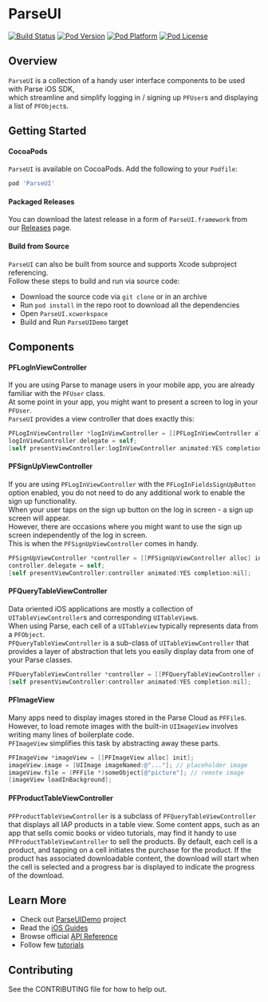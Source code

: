 # ParseUI

[![Build Status](http://img.shields.io/travis/ParsePlatform/ParseUI-iOS/master.svg?style=flat)](https://travis-ci.org/ParsePlatform/ParseUI-iOS)
[![Pod Version](http://img.shields.io/cocoapods/v/ParseUI.svg?style=flat)](http://cocoadocs.org/docsets/ParseUI/)
[![Pod Platform](http://img.shields.io/cocoapods/p/ParseUI.svg?style=flat)](http://cocoadocs.org/docsets/ParseUI/)
[![Pod License](http://img.shields.io/cocoapods/l/ParseUI.svg?style=flat)](https://github.com/ParsePlatform/ParseUI-iOS/blob/master/LICENSE)

## Overview

`ParseUI` is a collection of a handy user interface components to be used with Parse iOS SDK,  
which streamline and simplify logging in / signing up `PFUser`s and displaying a list of `PFObject`s.
 
## Getting Started

#### CocoaPods

`ParseUI` is available on CocoaPods.
Add the following to your `Podfile`:

```ruby
pod 'ParseUI'
```

#### Packaged Releases

You can download the latest release in a form of `ParseUI.framework` from our [Releases](https://github.com/ParsePlatform/ParseUI-iOS/releases) page.

#### Build from Source

`ParseUI` can also be built from source and supports Xcode subproject referencing.  
Follow these steps to build and run via source code:
- Download the source code via `git clone` or in an archive
- Run `pod install` in the repo root to download all the dependencies
- Open `ParseUI.xcworkspace`
- Build and Run `ParseUIDemo` target

## Components

#### PFLogInViewController
If you are using Parse to manage users in your mobile app, you are already familiar with the `PFUser` class.  
At some point in your app, you might want to present a screen to log in your `PFUser`.  
`ParseUI` provides a view controller that does exactly this:
```objective-c
PFLogInViewController *logInViewController = [[PFLogInViewController alloc] init];
logInViewController.delegate = self;
[self presentViewController:logInViewController animated:YES completion:nil];
```

#### PFSignUpViewController
If you are using `PFLogInViewController` with the `PFLogInFieldsSignUpButton` option enabled, 
you do not need to do any additional work to enable the sign up functionality.  
When your user taps on the sign up button on the log in screen - a sign up screen will appear.  
However, there are occasions where you might want to use the sign up screen independently of the log in screen.  
This is when the `PFSignUpViewController` comes in handy.
```objective-c
PFSignUpViewController *controller = [[PFSignUpViewController alloc] init];
controller.delegate = self;
[self presentViewController:controller animated:YES completion:nil];
```

#### PFQueryTableViewController
Data oriented iOS applications are mostly a collection of `UITableViewController`s and corresponding `UITableView`s.  
When using Parse, each cell of a `UITableView` typically represents data from a `PFObject`.  
`PFQueryTableViewController` is a sub-class of `UITableViewController` that provides a layer of abstraction that lets you easily display data from one of your Parse classes.
```objective-c
PFQueryTableViewController *controller = [[PFQueryTableViewController alloc] initWithStyle:UITableViewStylePlain className:@"Todo"];
[self presentViewController:controller animated:YES completion:nil];
```

#### PFImageView
Many apps need to display images stored in the Parse Cloud as `PFFile`s.  
However, to load remote images with the built-in `UIImageView` involves writing many lines of boilerplate code.  
`PFImageView` simplifies this task by abstracting away these parts.
```objective-c
PFImageView *imageView = [[PFImageView alloc] init];
imageView.image = [UIImage imageNamed:@"..."]; // placeholder image
imageView.file = (PFFile *)someObject[@"picture"]; // remote image
[imageView loadInBackground];
```

#### PFProductTableViewController
`PFProductTableViewController` is a subclass of `PFQueryTableViewController` that displays all IAP products in a table view. Some content apps, such as an app that sells comic books or video tutorials, may find it handy to use `PFProductTableViewController` to sell the products. By default, each cell is a product, and tapping on a cell initiates the purchase for the product. If the product has associated downloadable content, the download will start when the cell is selected and a progress bar is displayed to indicate the progress of the download.

## Learn More
- Check out [ParseUIDemo](https://github.com/ParsePlatform/ParseUI-iOS/tree/master/ParseUIDemo) project
- Read the [iOS Guides](https://parse.com/docs/ios_guide#ui/iOS)
- Browse official [API Reference](https://parse.com/docs/ios/api/)
- Follow few [tutorials](https://parse.com/tutorials/)

## Contributing
See the CONTRIBUTING file for how to help out.
